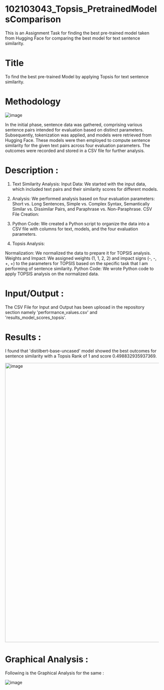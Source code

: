 # 102103043_Topsis_PretrainedModelsComparison
This is an Assignment Task for finding the best pre-trained model taken from Hugging Face for comparing the best model for text sentence similarity.

# Title
To find the best pre-trained Model by applying Topsis for text sentence similarity.

# Methodology 
![image](https://github.com/iosaman503/102103043_Topsis_PretrainedModel/assets/90442567/4bdd0de2-dad8-45a0-b53e-9059d5bd8133)

In the initial phase, sentence data was gathered, comprising various sentence pairs intended for evaluation based on distinct parameters. Subsequently, tokenization was applied, and models were retrieved from Hugging Face. These models were then employed to compute sentence similarity for the given text pairs across four evaluation parameters. The outcomes were recorded and stored in a CSV file for further analysis.

# Description :
1. Text Similarity Analysis:
Input Data: We started with the input data, which included text pairs and their similarity scores for different models.

2. Analysis:
We performed analysis based on four evaluation parameters: Short vs. Long Sentences, Simple vs. Complex Syntax, Semantically Similar vs. Dissimilar Pairs, and Paraphrase vs. Non-Paraphrase.
CSV File Creation:

3. Python Code:
 We created a Python script to organize the data into a CSV file with columns for text, models, and the four evaluation parameters.

4. Topsis Analysis:

Normalization: We normalized the data to prepare it for TOPSIS analysis.
Weights and Impact: We assigned weights (1, 1, 2, 2) and impact signs (-, -, +, +) to the parameters for TOPSIS based on the specific task that I am performing of sentence similarity.
Python Code: We wrote Python code to apply TOPSIS analysis on the normalized data.

# Input/Output :

The CSV File for Input and Output has been uplooad in the repository section namely 'performance_values.csv' and 'results_model_scores_topsis'.

# Results :

 I found that 'distilbert-base-uncased' model showed the best outcomes for sentence similarity with a Topsis Rank of 1 and score 0.498832935937369.

 <img width="914" alt="image" src="https://github.com/iosaman503/102103043_Topsis_PretrainedModel/assets/90442567/347f126d-961f-4ddf-a284-02f7c1d48f2c">

# Graphical Analysis :
Following is the Graphical Analysis for the same :

![image](https://github.com/iosaman503/102103043_Topsis_PretrainedModel/assets/90442567/4c92ac8d-f8ae-450d-9486-a5b2ca045fb8)





 

